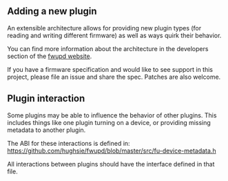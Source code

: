 Adding a new plugin
-------------------

An extensible architecture allows for providing new plugin types (for reading
and writing different firmware) as well as ways quirk their behavior.

You can find more information about the architecture in the developers section
of the [fwupd website](http://www.fwupd.org).

If you have a firmware specification and would like to see support
in this project, please file an issue and share the spec.  Patches are also
welcome.

Plugin interaction
------------------
Some plugins may be able to influence the behavior of other plugins.
This includes things like one plugin turning on a device, or providing missing
metadata to another plugin.

The ABI for these interactions is defined in:
https://github.com/hughsie/fwupd/blob/master/src/fu-device-metadata.h

All interactions between plugins should have the interface defined in that file.
